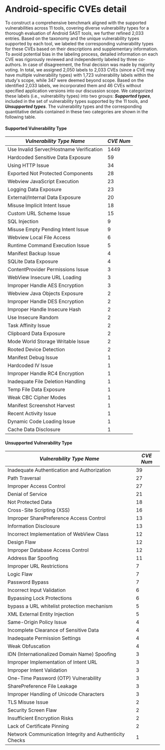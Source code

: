 # Android-specific CVEs detail

To construct a comprehensive benchmark aligned with the supported vulnerabilities across 11 tools, covering diverse vulnerability types for a thorough evaluation of Android SAST tools, 
we further refined 2,033 entries. Based on the taxonomy and the unique vulnerability types supported by each tool, we labeled the corresponding vulnerability types for these CVEs based on their descriptions and supplementary information. 
To avoid potential bias in the labeling process, detailed information on each CVE was rigorously reviewed and independently labeled by three co-authors. In case of disagreement, the final decision was made by majority voting.
In total, we assigned 2,050 labels to 2,033 CVEs (since a CVE may have multiple vulnerability types) with 1,723 vulnerability labels within the study's scope, while 347 were deemed beyond scope. 
Based on the identified 2,033 labels, we incorporated them and 46 CVEs without specified application versions into our discussion scope. We categorized these labels (i.e., vulnerability types) into two groups: _**Supported types**_, included in the set of vulnerability types supported by the 11 tools, and **_Unsupported types_**.
The vulnerability types and the corresponding quantitative details contained in these two categories are shown in the following table.

#### Supported Vulnerability Type
| **_Vulnerability Type Name_** | **_CVE Num_** |
| --- | --- |
| Use Invalid Server/Hostname Verification | 1449 |
| Hardcoded Sensitive Data Exposure | 59 |
| Using HTTP Issue | 34 |
| Exported Not Protected Components | 28 |
| Webview JavaScript Execution | 23 |
| Logging Data Exposure  | 23 |
| External/Internal Data Exposure  | 20 |
| Misuse Implicit Intent Issue | 18 |
| Custom URL Scheme Issue  | 15 |
| SQL Injection | 9 |
| Misuse Empty Pending Intent Issue | 9 |
| Webview Local File Access | 6 |
| Runtime Command Execution Issue | 5 |
| Manifest Backup Issue | 4 |
| SQLite Data Exposure | 4 |
| ContentProvider Permissions Issue | 3 |
| WebView Insecure  URL Loading | 3 |
| Improper Handle AES Encryption  | 3 |
| Webview Java Objects Exposure | 2 |
| Improper Handle DES Encryption  | 2 |
| Improper Handle Insecure Hash | 2 |
| Use Insecure Random | 2 |
| Task Affinity Issue | 2 |
| Clipboard Data Exposure | 2 |
| Mode World Storage Writable Issue | 2 |
| Rooted Device Detection | 2 |
| Manifest Debug Issue | 1 |
| Hardcoded IV Issue | 1 |
| Improper Handle  RC4 Encryption | 1 |
| Inadequate File Deletion Handling | 1 |
| Temp File Data Exposure | 1 |
| Weak CBC Cipher Modes | 1 |
| Manifest Screenshot Harvest | 1 |
| Recent Activity Issue | 1 |
| Dynamic Code Loading Issue | 1 |
| Cache Data Disclosure | 1 |

#### Unsupported Vulnerability Type

| **_Vulnerability Type Name_** | **_CVE Num_** |
| --- | --- |
| Inadequate Authentication and Authorization | 39 |
| Path Traversal | 27 |
| Improper Access Control | 27 |
| Denial of Service | 21 |
| Not Protected Data | 18 |
| Cross-Site Scripting (XSS) | 16 |
| Improper SharePreference Access Control | 13 |
| Information Disclosure | 13 |
| Incorrect Implementation of WebView Class | 12 |
| Design Flaw | 12 |
| Improper Database Access Control | 12 |
| Address Bar Spoofing | 11 |
| Improper URL Restrictions | 7 |
| Logic Flaw | 7 |
| Password Bypass | 7 |
| Incorrect Input Validation | 6 |
| Bypassing Lock Protections | 6 |
| bypass a URL whitelist protection mechanism | 5 |
| XML External Entity Injection | 5 |
| Same-Origin Policy Issue | 4 |
| Incomplete Clearance of Sensitive Data | 4 |
| Inadequate Permission Settings | 4 |
| Weak Obfuscation | 4 |
| IDN (Internationalized Domain Name) Spoofing | 3 |
| Improper Implementation of Intent URL | 3 |
| Improper Intent Validation | 3 |
| One-Time Password (OTP) Vulnerability | 3 |
| SharePreference File Leakage | 3 |
| Improper Handling of Unicode Characters | 3 |
| TLS Misuse Issue | 2 |
| Security Screen Flaw | 2 |
| Insufficient Encryption Risks | 2 |
| Lack of Certificate Pinning | 2 |
| Network Communication Integrity and Authenticity Checks | 1 |

